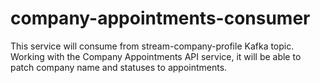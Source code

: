 # company-appointments-consumer

This service will consume from stream-company-profile Kafka topic.
Working with the Company Appointments API service, it will be able to patch company name and
statuses to appointments.
